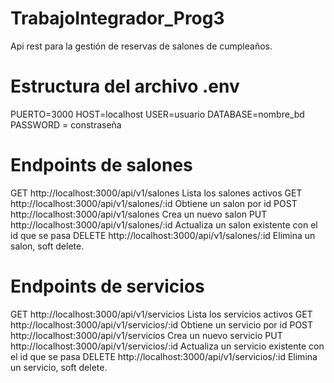 # TrabajoIntegrador_Prog3
Api rest para la gestión de reservas de salones de cumpleaños.

# Estructura del archivo .env
PUERTO=3000
HOST=localhost
USER=usuario
DATABASE=nombre_bd
PASSWORD = constraseña

# Endpoints de salones 
GET http://localhost:3000/api/v1/salones         Lista los salones activos 
GET http://localhost:3000/api/v1/salones/:id     Obtiene un salon por id
POST http://localhost:3000/api/v1/salones        Crea un nuevo salon
PUT http://localhost:3000/api/v1/salones/:id     Actualiza un salon existente con el id que se pasa
DELETE http://localhost:3000/api/v1/salones/:id  Elimina un salon, soft delete. 

# Endpoints de servicios 
GET http://localhost:3000/api/v1/servicios         Lista los servicios activos 
GET http://localhost:3000/api/v1/servicios/:id     Obtiene un servicio por id
POST http://localhost:3000/api/v1/servicios        Crea un nuevo servicio
PUT http://localhost:3000/api/v1/servicios/:id     Actualiza un servicio existente con el id que se pasa
DELETE http://localhost:3000/api/v1/servicios/:id  Elimina un servicio, soft delete. 
